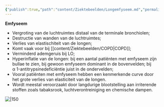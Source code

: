 ```yaml
---
{"publish":true,"path":"content/Ziektebeelden/Longemfyseem.md","permalink":"/content/ziektebeelden/longemfyseem/","title":"Longemfyseem","tags":["Longeneeskunde","Ziektebeeld"]}
---
```




**Emfyseem**
- Vergroting van de luchtruimtes distaal van de terminale bronchiolen;
- Destructie van wanden van de luchtruimtes;
- Verlies van elastischiteit van de longen;
- Komt vaak voor bij [[content/Ziektebeelden/COPD\|COPD]];
- Verminderd ademgeruis bij LO;
- Hyperinflatie van de longen: bij een aantal patiënten met emfyseem zijn bullae te zien, bij gewoon emfyseem dominant in de bovenvelden; bij α 1-antitrypsinedeficiëntie juist in de ondervelden;
- Vooral patiënten met emfyseem hebben een kenmerkende curve door het grote verlies van elasticiteit van de longen.
- Wordt meestal veroorzaakt door langdurige blootstelling aan irriterende stoffen zoals tabaksrook, luchtverontreiniging en chemische dampen.

![|150](https://i.imgur.com/9rtWZHg.png)
